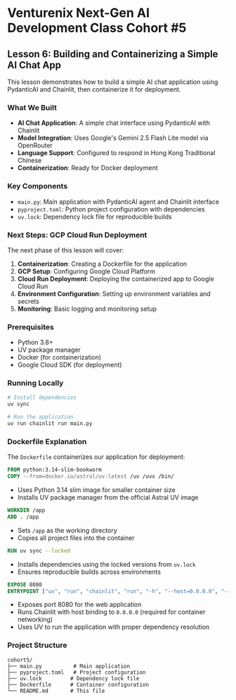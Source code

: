 # Venturenix Next-Gen AI Development Class Cohort #5

## Lesson 6: Building and Containerizing a Simple AI Chat App

This lesson demonstrates how to build a simple AI chat application using PydanticAI and Chainlit, then containerize it for deployment.

### What We Built

- **AI Chat Application**: A simple chat interface using PydanticAI with Chainlit
- **Model Integration**: Uses Google's Gemini 2.5 Flash Lite model via OpenRouter
- **Language Support**: Configured to respond in Hong Kong Traditional Chinese
- **Containerization**: Ready for Docker deployment

### Key Components

- `main.py`: Main application with PydanticAI agent and Chainlit interface
- `pyproject.toml`: Python project configuration with dependencies
- `uv.lock`: Dependency lock file for reproducible builds

### Next Steps: GCP Cloud Run Deployment

The next phase of this lesson will cover:

1. **Containerization**: Creating a Dockerfile for the application
2. **GCP Setup**: Configuring Google Cloud Platform
3. **Cloud Run Deployment**: Deploying the containerized app to Google Cloud Run
4. **Environment Configuration**: Setting up environment variables and secrets
5. **Monitoring**: Basic logging and monitoring setup

### Prerequisites

- Python 3.8+
- UV package manager
- Docker (for containerization)
- Google Cloud SDK (for deployment)

### Running Locally

```bash
# Install dependencies
uv sync

# Run the application
uv run chainlit run main.py
```

### Dockerfile Explanation

The `Dockerfile` containerizes our application for deployment:

```dockerfile
FROM python:3.14-slim-bookworm
COPY --from=docker.io/astral/uv:latest /uv /uvx /bin/
```
- Uses Python 3.14 slim image for smaller container size
- Installs UV package manager from the official Astral UV image

```dockerfile
WORKDIR /app
ADD . /app
```
- Sets `/app` as the working directory
- Copies all project files into the container

```dockerfile
RUN uv sync --locked
```
- Installs dependencies using the locked versions from `uv.lock`
- Ensures reproducible builds across environments

```dockerfile
EXPOSE 8080
ENTRYPOINT ["uv", "run", "chainlit", "run", "-h", "--host=0.0.0.0", "--port=8080", "main.py"]
```
- Exposes port 8080 for the web application
- Runs Chainlit with host binding to `0.0.0.0` (required for container networking)
- Uses UV to run the application with proper dependency resolution

### Project Structure

```
cohort5/
├── main.py          # Main application
├── pyproject.toml   # Project configuration
├── uv.lock         # Dependency lock file
├── Dockerfile      # Container configuration
└── README.md       # This file
```
